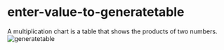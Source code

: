 # enter-value-to-generatetable
A multiplication chart is a table that shows the products of two numbers.
![generatetable](https://github.com/VINITCHAVDA/enter-value-to-generatetable/assets/146835471/b945c509-5e62-4091-b295-a5e09f78c863)


